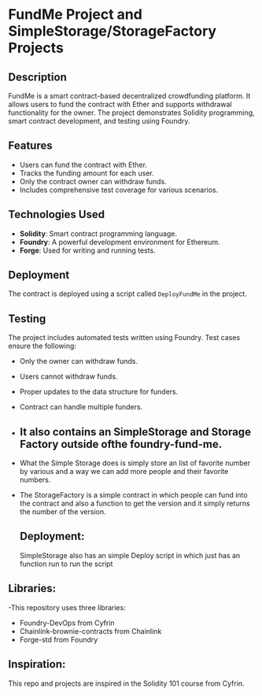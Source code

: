 # FundMe Project and SimpleStorage/StorageFactory Projects

## Description
FundMe is a smart contract-based decentralized crowdfunding platform. It allows users to fund the contract with Ether and supports withdrawal functionality for the owner. The project demonstrates Solidity programming, smart contract development, and testing using Foundry.

## Features
- Users can fund the contract with Ether.
- Tracks the funding amount for each user.
- Only the contract owner can withdraw funds.
- Includes comprehensive test coverage for various scenarios.

## Technologies Used
- **Solidity**: Smart contract programming language.
- **Foundry**: A powerful development environment for Ethereum.
- **Forge**: Used for writing and running tests.

## Deployment
The contract is deployed using a script called `DeployFundMe` in the project. 

## Testing
The project includes automated tests written using Foundry. Test cases ensure the following:
- Only the owner can withdraw funds.
- Users cannot withdraw funds.
- Proper updates to the data structure for funders.
- Contract can handle multiple funders.

- ## It also contains an SimpleStorage and Storage Factory outside ofthe foundry-fund-me.
- What the Simple Storage does is simply store an list of favorite number by various and a way we can add more people and their favorite numbers.
- The StorageFactory is a simple contract in which people can fund into the contract and also a function to get the version and it simply returns the number of the version.

  ## Deployment:
  SimpleStorage also has an simple Deploy script in which just has an function run to run the script 

## Libraries:
-This repository uses three libraries:
- Foundry-DevOps from Cyfrin
- Chainlink-brownie-contracts from Chainlink
- Forge-std from Foundry

## Inspiration:

This repo and projects are inspired in the Solidity 101 course from Cyfrin.

